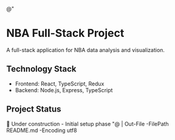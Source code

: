 @"
# NBA Full-Stack Project

A full-stack application for NBA data analysis and visualization.

## Technology Stack

- Frontend: React, TypeScript, Redux
- Backend: Node.js, Express, TypeScript

## Project Status

🚧 Under construction - Initial setup phase
"@ | Out-File -FilePath README.md -Encoding utf8